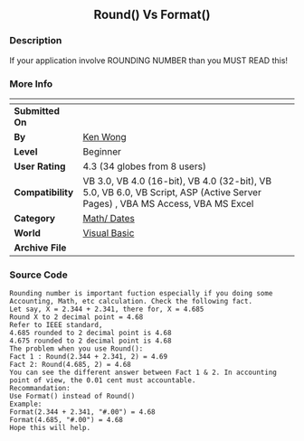 ﻿<div align="center">

## Round\(\) Vs Format\(\)


</div>

### Description

If your application involve ROUNDING NUMBER than you MUST READ this!
 
### More Info
 


<span>             |<span>
---                |---
**Submitted On**   |
**By**             |[Ken Wong](https://github.com/Planet-Source-Code/PSCIndex/blob/master/ByAuthor/ken-wong.md)
**Level**          |Beginner
**User Rating**    |4.3 (34 globes from 8 users)
**Compatibility**  |VB 3\.0, VB 4\.0 \(16\-bit\), VB 4\.0 \(32\-bit\), VB 5\.0, VB 6\.0, VB Script, ASP \(Active Server Pages\) , VBA MS Access, VBA MS Excel
**Category**       |[Math/ Dates](https://github.com/Planet-Source-Code/PSCIndex/blob/master/ByCategory/math-dates__1-37.md)
**World**          |[Visual Basic](https://github.com/Planet-Source-Code/PSCIndex/blob/master/ByWorld/visual-basic.md)
**Archive File**   |[](https://github.com/Planet-Source-Code/ken-wong-round-vs-format__1-35726/archive/master.zip)





### Source Code

```
Rounding number is important fuction especially if you doing some Accounting, Math, etc calculation. Check the following fact.
Let say, X = 2.344 + 2.341, there for, X = 4.685
Round X to 2 decimal point = 4.68
Refer to IEEE standard,
4.685 rounded to 2 decimal point is 4.68
4.675 rounded to 2 decimal point is 4.68
The problem when you use Round():
Fact 1 : Round(2.344 + 2.341, 2) = 4.69
Fact 2: Round(4.685, 2) = 4.68
You can see the different answer between Fact 1 & 2. In accounting point of view, the 0.01 cent must accountable.
Recommandation:
Use Format() instead of Round()
Example:
Format(2.344 + 2.341, "#.00") = 4.68
Format(4.685, "#.00") = 4.68
Hope this will help.
```

